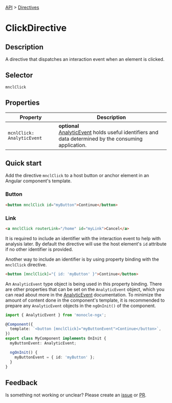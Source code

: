 [API](./README.md) > [Directives](./README.md#Directives)

# ClickDirective

## Description

A directive that dispatches an interaction event when an element is clicked.

## Selector

```
mnclClick
```

## Properties

| Property                   | Description                                                                                                     |
| -------------------------- | --------------------------------------------------------------------------------------------------------------- |
| `mcnlClick: AnalyticEvent` | **optional** </br> [AnalyticEvent]() holds useful identifiers and data determined by the consuming application. |

## Quick start

Add the directive `mnclClick` to a host button or anchor element in an Angular component's template.

### Button

```html
<button mnclClick id="myButton">Continue</button>
```

### Link

```html
<a mnclClick routerLink="/home" id="myLink">Cancel</a>
```

It is required to include an identifier with the interaction event to help with analysis later. By default the directive will use the host element's `id` attribute if no other identifier is provided.

Another way to include an identifier is by using property binding with the `mnclClick` directive.

```html
<button [mnclClick]="{ id: 'myButton' }">Continue</button>
```

An `AnalyticEvent` type object is being used in this property binding. There are other properties that can be set on the `AnalyticEvent` object, which you can read about more in the [AnalyticEvent]() documentation. To minimize the amount of content done in the component's template, it is recommended to prepare any `AnalyticEvent` objects in the `ngOnInit()` of the component.

```typescript
import { AnalyticEvent } from 'monocle-ngx';

@Component({
  template: `<button [mnclClick]="myButtonEvent">Continue</button>`,
})
export class MyComponent implements OnInit {
  myButtonEvent: AnalyticEvent;

  ngOnInit() {
    myButtonEvent = { id: 'myButton' };
  }
}
```

## Feedback

Is something not working or unclear? Please create an [issue](https://github.com/Progressive/monocle-ngx/issues/new/choose) or [PR](https://github.com/Progressive/monocle-ngx/blob/main/CONTRIBUTING.md).
